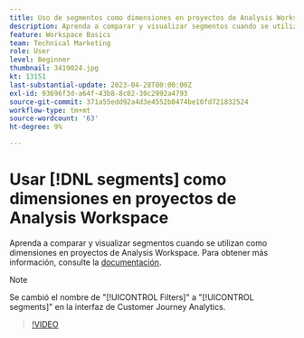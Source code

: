 ```yaml
---
title: Uso de segmentos como dimensiones en proyectos de Analysis Workspace
description: Aprenda a comparar y visualizar segmentos cuando se utilizan como dimensiones en proyectos de Analysis Workspace.
feature: Workspace Basics
team: Technical Marketing
role: User
level: Beginner
thumbnail: 3419024.jpg
kt: 13151
last-substantial-update: 2023-04-28T00:00:00Z
exl-id: 93696f3d-a64f-43b8-8c02-30c2992a4793
source-git-commit: 371a55edd92a4d3e4552b0474be10fd721832524
workflow-type: tm+mt
source-wordcount: '63'
ht-degree: 9%

---
```


# Usar [!DNL segments] como dimensiones en proyectos de Analysis Workspace

Aprenda a comparar y visualizar segmentos cuando se utilizan como dimensiones en proyectos de Analysis Workspace. Para obtener más información, consulte la [documentación](https://experienceleague.adobe.com/es/docs/analytics-platform/using/cja-components/cja-segments/create-filters).

>[!NOTE]
>
> Se cambió el nombre de &quot;[!UICONTROL Filters]&quot; a &quot;[!UICONTROL segments]&quot; en la interfaz de Customer Journey Analytics.

>[!VIDEO](https://video.tv.adobe.com/v/3449065/?learn=on&quality=12&captions=spa)
